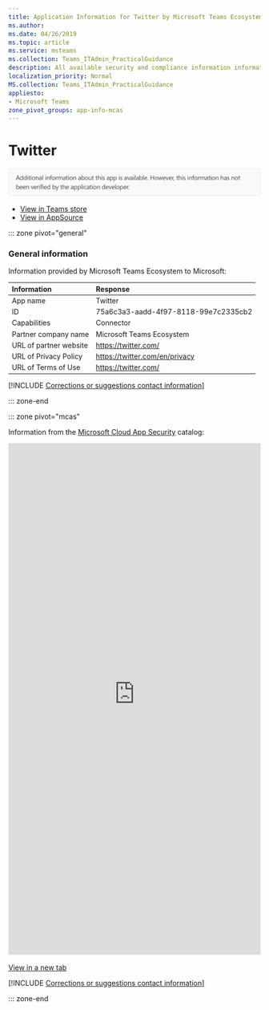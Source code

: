 ```yaml
---
title: Application Information for Twitter by Microsoft Teams Ecosystem
ms.author: 
ms.date: 04/26/2019
ms.topic: article
ms.service: msteams
ms.collection: Teams_ITAdmin_PracticalGuidance
description: All available security and compliance information information for Twitter, its data handling policies, its Microsoft Cloud App Security app catalog information, and security/compliance information in the CSA STAR registry.
localization_priority: Normal
MS.collection: Teams_ITAdmin_PracticalGuidance
appliesto:
- Microsoft Teams
zone_pivot_groups: app-info-mcas
---
```

# Twitter

<p></p><img alt="Non-attested image" src="./images/unattested.png" width="650"/>

* <a href="https://teams.microsoft.com/l/app/75a6c3a3-aadd-4f97-8118-99e7c2335cb2" target="_blank">View in Teams store</a>
* <a href="https://appsource.microsoft.com/en-us/product/office/WA104381549" target="_blank">View in AppSource</a>

::: zone pivot="general"

### General information

Information provided by Microsoft Teams Ecosystem to Microsoft:

| **Information** | **Response** |
|:----------------|:-------------|
| App name | Twitter |
| ID | 75a6c3a3-aadd-4f97-8118-99e7c2335cb2 |
| Capabilities | Connector |
| Partner company name | Microsoft Teams Ecosystem |
| URL of partner website | <https://twitter.com/> |
| URL of Privacy Policy | <https://twitter.com/en/privacy> |
| URL of Terms of Use | <https://twitter.com/> |

 [!INCLUDE [Corrections or suggestions contact information](./includes/corrections-or-suggestions.md)]

::: zone-end


::: zone pivot="mcas"

Information from the [Microsoft Cloud App Security](https://www.microsoft.com/en-us/enterprise-mobility-security/cloud-app-security) catalog:

<iframe height='1020' title='Microsoft Cloud App Security Information' src='https://3ca685143b5b46b4b0e5266dadf2e97c.codepen.website/#/dashboard/12127' frameborder='no'  style='width: 100%;'></iframe>

<a href="https://3ca685143b5b46b4b0e5266dadf2e97c.codepen.website/#/dashboard/12127" target="_blank">View in a new tab</a>

[!INCLUDE [Corrections or suggestions contact information](./includes/corrections-or-suggestions.md)]

::: zone-end

